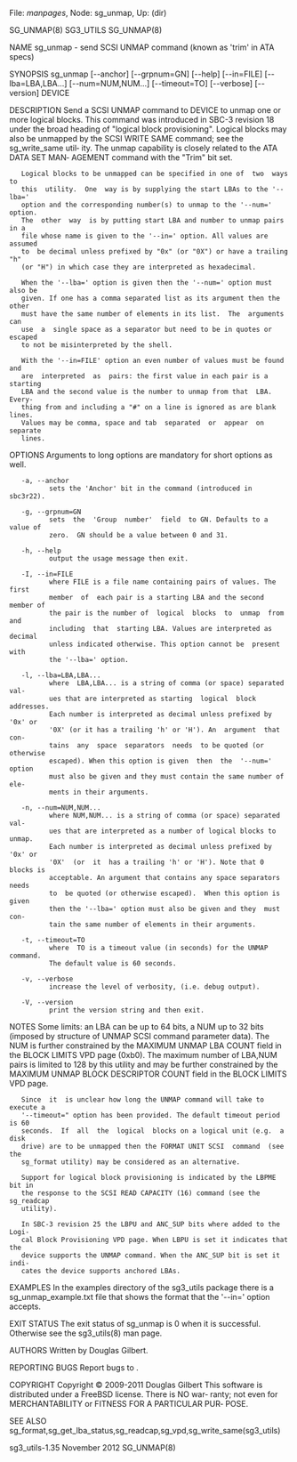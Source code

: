 File: *manpages*,  Node: sg_unmap,  Up: (dir)

SG_UNMAP(8)                        SG3_UTILS                       SG_UNMAP(8)



NAME
       sg_unmap - send SCSI UNMAP command (known as 'trim' in ATA specs)

SYNOPSIS
       sg_unmap      [--anchor]     [--grpnum=GN]     [--help]     [--in=FILE]
       [--lba=LBA,LBA...]   [--num=NUM,NUM...]   [--timeout=TO]    [--verbose]
       [--version] DEVICE

DESCRIPTION
       Send  a  SCSI  UNMAP  command  to  DEVICE  to unmap one or more logical
       blocks. This command was introduced in  SBC-3  revision  18  under  the
       broad  heading of "logical block provisioning". Logical blocks may also
       be unmapped by the SCSI WRITE SAME command; see the sg_write_same util‐
       ity.  The  unmap capability is closely related to the ATA DATA SET MAN‐
       AGEMENT command with the "Trim" bit set.

       Logical blocks to be unmapped can be specified in one of  two  ways  to
       this  utility.  One  way is by supplying the start LBAs to the '--lba='
       option and the corresponding number(s) to unmap to the '--num=' option.
       The  other  way  is by putting start LBA and number to unmap pairs in a
       file whose name is given to the '--in=' option. All values are  assumed
       to  be decimal unless prefixed by "0x" (or "0X") or have a trailing "h"
       (or "H") in which case they are interpreted as hexadecimal.

       When the '--lba=' option is given then the '--num=' option must also be
       given. If one has a comma separated list as its argument then the other
       must have the same number of elements in its list.  The  arguments  can
       use  a  single space as a separator but need to be in quotes or escaped
       to not be misinterpreted by the shell.

       With the '--in=FILE' option an even number of values must be found  and
       are  interpreted  as  pairs: the first value in each pair is a starting
       LBA and the second value is the number to unmap from that  LBA.  Every‐
       thing from and including a "#" on a line is ignored as are blank lines.
       Values may be comma, space and tab  separated  or  appear  on  separate
       lines.

OPTIONS
       Arguments to long options are mandatory for short options as well.

       -a, --anchor
              sets the 'Anchor' bit in the command (introduced in sbc3r22).

       -g, --grpnum=GN
              sets  the  'Group  number'  field  to GN. Defaults to a value of
              zero.  GN should be a value between 0 and 31.

       -h, --help
              output the usage message then exit.

       -I, --in=FILE
              where FILE is a file name containing pairs of values. The  first
              member  of  each pair is a starting LBA and the second member of
              the pair is the number of  logical  blocks  to  unmap  from  and
              including  that  starting LBA. Values are interpreted as decimal
              unless indicated otherwise. This option cannot be  present  with
              the '--lba=' option.

       -l, --lba=LBA,LBA...
              where  LBA,LBA... is a string of comma (or space) separated val‐
              ues that are interpreted as starting  logical  block  addresses.
              Each number is interpreted as decimal unless prefixed by '0x' or
              '0X' (or it has a trailing 'h' or 'H'). An  argument  that  con‐
              tains  any  space  separators  needs  to be quoted (or otherwise
              escaped). When this option is given  then  the  '--num='  option
              must also be given and they must contain the same number of ele‐
              ments in their arguments.

       -n, --num=NUM,NUM...
              where NUM,NUM... is a string of comma (or space) separated  val‐
              ues that are interpreted as a number of logical blocks to unmap.
              Each number is interpreted as decimal unless prefixed by '0x' or
              '0X'  (or  it  has a trailing 'h' or 'H'). Note that 0 blocks is
              acceptable. An argument that contains any space separators needs
              to  be quoted (or otherwise escaped).  When this option is given
              then the '--lba=' option must also be given and they  must  con‐
              tain the same number of elements in their arguments.

       -t, --timeout=TO
              where  TO is a timeout value (in seconds) for the UNMAP command.
              The default value is 60 seconds.

       -v, --verbose
              increase the level of verbosity, (i.e. debug output).

       -V, --version
              print the version string and then exit.

NOTES
       Some limits: an LBA can be up to 64 bits, a NUM up to 32 bits  (imposed
       by  structure of UNMAP SCSI command parameter data). The NUM is further
       constrained by the MAXIMUM UNMAP LBA COUNT field in  the  BLOCK  LIMITS
       VPD  page (0xb0). The maximum number of LBA,NUM pairs is limited to 128
       by this utility and may be further constrained  by  the  MAXIMUM  UNMAP
       BLOCK DESCRIPTOR COUNT field in the BLOCK LIMITS VPD page.

       Since  it  is unclear how long the UNMAP command will take to execute a
       '--timeout=" option has been provided. The default timeout period is 60
       seconds.  If  all  the  logical  blocks on a logical unit (e.g.  a disk
       drive) are to be unmapped then the FORMAT UNIT SCSI  command  (see  the
       sg_format utility) may be considered as an alternative.

       Support for logical block provisioning is indicated by the LBPME bit in
       the response to the SCSI READ CAPACITY (16) command (see the sg_readcap
       utility).

       In SBC-3 revision 25 the LBPU and ANC_SUP bits where added to the Logi‐
       cal Block Provisioning VPD page. When LBPU is set it indicates that the
       device supports the UNMAP command. When the ANC_SUP bit is set it indi‐
       cates the device supports anchored LBAs.

EXAMPLES
       In  the  examples  directory  of  the  sg3_utils  package  there  is  a
       sg_unmap_example.txt file that shows the format that the '--in=' option
       accepts.

EXIT STATUS
       The exit status of sg_unmap is 0 when it is successful.  Otherwise  see
       the sg3_utils(8) man page.

AUTHORS
       Written by Douglas Gilbert.

REPORTING BUGS
       Report bugs to <dgilbert at interlog dot com>.

COPYRIGHT
       Copyright © 2009-2011 Douglas Gilbert
       This  software is distributed under a FreeBSD license. There is NO war‐
       ranty; not even for MERCHANTABILITY or FITNESS FOR  A  PARTICULAR  PUR‐
       POSE.

SEE ALSO
       sg_format,sg_get_lba_status,sg_readcap,sg_vpd,sg_write_same(sg3_utils)



sg3_utils-1.35                   November 2012                     SG_UNMAP(8)
